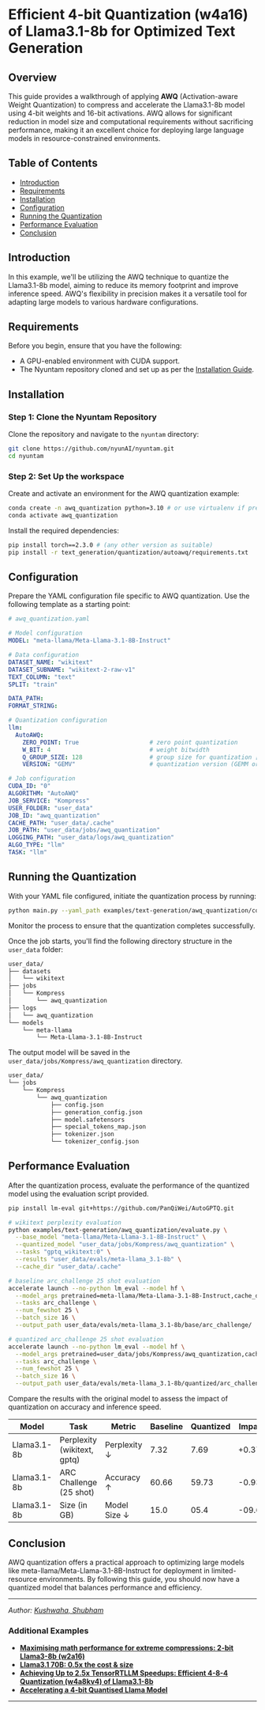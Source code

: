 # Efficient 4-bit Quantization (w4a16) of Llama3.1-8b for Optimized Text Generation

## Overview

This guide provides a walkthrough of applying **AWQ** (Activation-aware Weight Quantization) to compress and accelerate the Llama3.1-8b model using 4-bit weights and 16-bit activations. AWQ allows for significant reduction in model size and computational requirements without sacrificing performance, making it an excellent choice for deploying large language models in resource-constrained environments.

## Table of Contents
- [Introduction](#introduction)
- [Requirements](#requirements)
- [Installation](#installation)
- [Configuration](#configuration)
- [Running the Quantization](#running-the-quantization)
- [Performance Evaluation](#performance-evaluation)
- [Conclusion](#conclusion)

## Introduction

In this example, we'll be utilizing the AWQ technique to quantize the Llama3.1-8b model, aiming to reduce its memory footprint and improve inference speed. AWQ's flexibility in precision makes it a versatile tool for adapting large models to various hardware configurations.

## Requirements

Before you begin, ensure that you have the following:
- A GPU-enabled environment with CUDA support.
- The Nyuntam repository cloned and set up as per the [Installation Guide](#installation).

## Installation

### Step 1: Clone the Nyuntam Repository

Clone the repository and navigate to the `nyuntam` directory:
```bash
git clone https://github.com/nyunAI/nyuntam.git
cd nyuntam
```

### Step 2: Set Up the workspace

Create and activate an environment for the AWQ quantization example:
```bash
conda create -n awq_quantization python=3.10 # or use virtualenv if preferred
conda activate awq_quantization
```

Install the required dependencies:
```bash
pip install torch==2.3.0 # (any other version as suitable)
pip install -r text_generation/quantization/autoawq/requirements.txt
```

## Configuration

Prepare the YAML configuration file specific to AWQ quantization. Use the following template as a starting point:

```yaml
# awq_quantization.yaml

# Model configuration
MODEL: "meta-llama/Meta-Llama-3.1-8B-Instruct"

# Data configuration
DATASET_NAME: "wikitext"
DATASET_SUBNAME: "wikitext-2-raw-v1"
TEXT_COLUMN: "text"                     
SPLIT: "train"

DATA_PATH:
FORMAT_STRING:

# Quantization configuration
llm:
  AutoAWQ:
    ZERO_POINT: True                    # zero point quantization
    W_BIT: 4                            # weight bitwidth
    Q_GROUP_SIZE: 128                   # group size for quantization [default: 128, 64, 32]
    VERSION: "GEMV"                     # quantization version (GEMM or GEMV)

# Job configuration
CUDA_ID: "0"
ALGORITHM: "AutoAWQ"
JOB_SERVICE: "Kompress"
USER_FOLDER: "user_data"
JOB_ID: "awq_quantization"
CACHE_PATH: "user_data/.cache"
JOB_PATH: "user_data/jobs/awq_quantization"
LOGGING_PATH: "user_data/logs/awq_quantization"
ALGO_TYPE: "llm"
TASK: "llm"
```

## Running the Quantization

With your YAML file configured, initiate the quantization process by running:

```bash
python main.py --yaml_path examples/text-generation/awq_quantization/config.yaml
```

Monitor the process to ensure that the quantization completes successfully.

Once the job starts, you'll find the following directory structure in the `user_data` folder:

```bash
user_data/
├── datasets
│   └── wikitext
├── jobs
│   └── Kompress
│       └── awq_quantization
├── logs
│   └── awq_quantization
└── models
    └── meta-llama
        └── Meta-Llama-3.1-8B-Instruct
```

The output model will be saved in the `user_data/jobs/Kompress/awq_quantization` directory.
```bash
user_data/
└── jobs
    └── Kompress
        └── awq_quantization
            ├── config.json
            ├── generation_config.json
            ├── model.safetensors
            ├── special_tokens_map.json
            ├── tokenizer.json
            └── tokenizer_config.json
```

## Performance Evaluation

After the quantization process, evaluate the performance of the quantized model using the evaluation script provided.

```bash
pip install lm-eval git+https://github.com/PanQiWei/AutoGPTQ.git

# wikitext perplexity evaluation
python examples/text-generation/awq_quantization/evaluate.py \
  --base_model "meta-llama/Meta-Llama-3.1-8B-Instruct" \
  --quantized_model "user_data/jobs/Kompress/awq_quantization" \
  --tasks "gptq_wikitext:0" \
  --results "user_data/evals/meta-llama_3.1-8b" \
  --cache_dir "user_data/.cache"

# baseline arc_challenge 25 shot evaluation
accelerate launch --no-python lm_eval --model hf \
  --model_args pretrained=meta-llama/Meta-Llama-3.1-8B-Instruct,cache_dir=user_data/.cache \
  --tasks arc_challenge \
  --num_fewshot 25 \
  --batch_size 16 \
  --output_path user_data/evals/meta-llama_3.1-8b/base/arc_challenge/

# quantized arc_challenge 25 shot evaluation
accelerate launch --no-python lm_eval --model hf \
  --model_args pretrained=user_data/jobs/Kompress/awq_quantization,cache_dir=user_data/.cache \
  --tasks arc_challenge \
  --num_fewshot 25 \
  --batch_size 16 \
  --output_path user_data/evals/meta-llama_3.1-8b/quantized/arc_challenge/
```

Compare the results with the original model to assess the impact of quantization on accuracy and inference speed.


| Model       	| Task                        	| Metric       	| Baseline 	| Quantized 	| Impact 	|
|-------------	|-----------------------------	|--------------	|----------	|-----------	|--------	|
| Llama3.1-8b 	| Perplexity (wikitext, gptq) 	| Perplexity ↓ 	| 7.32     	| 7.69      	| +0.37  	|
| Llama3.1-8b 	| ARC Challenge (25 shot)     	| Accuracy ↑   	| 60.66    	| 59.73     	| -0.93  	|
| Llama3.1-8b 	| Size (in GB)                	| Model Size ↓ 	| 15.0     	| 05.4      	| -09.60  |

## Conclusion

AWQ quantization offers a practical approach to optimizing large models like meta-llama/Meta-Llama-3.1-8B-Instruct for deployment in limited-resource environments. By following this guide, you should now have a quantized model that balances performance and efficiency.

---

*Author: [Kushwaha, Shubham](https://www.linkedin.com/in/shwoobham/)*

### Additional Examples

- **[Maximising math performance for extreme compressions: 2-bit Llama3-8b (w2a16)](../aqlm_quantization/readme.md)**
- **[Llama3.1 70B: 0.5x the cost & size](../flap_pruning/readme.md)**
- **[Achieving Up to 2.5x TensorRTLLM Speedups: Efficient 4-8-4 Quantization (w4a8kv4) of Llama3.1-8b](../lmquant_quantization/readme.md)**
- **[Accelerating a 4-bit Quantised Llama Model](../tensorrtllm_engine/readme.md)**

--- 
